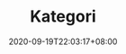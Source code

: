 ---
title: "Kategori"
date: 2020-09-19T22:03:17+08:00
draft: false
type: taxo
sidebar: false
description: "Tempat kalian mencari kategori"
---